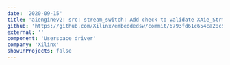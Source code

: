 ```yaml
---
date: '2020-09-15'
title: 'aienginev2: src: stream_switch: Add check to validate XAie_StrmSwPktHeader value in _XAie_StrmPktSwMstrPortConfig()'
github: 'https://github.com/Xilinx/embeddedsw/commit/6793fd61c654ca28c574cf392817d49d5877bc37'
external: ''
component: 'Userspace driver'
company: 'Xilinx'
showInProjects: false
---
```

